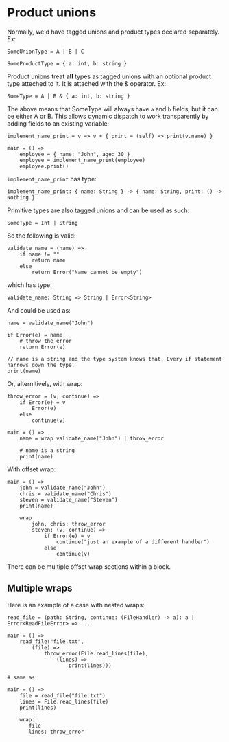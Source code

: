 # Product unions

Normally, we'd have tagged unions and product types declared separately. Ex:

```
SomeUnionType = A | B | C

SomeProductType = { a: int, b: string }
```

Product unions treat **all** types as tagged unions with an optional product type atteched to it. It is attached with the & operator. Ex:

```
SomeType = A | B & { a: int, b: string }
```

The above means that SomeType will always have `a` and `b` fields, but it can be either A or B. This allows dynamic dispatch to work transparently by adding fields to an existing variable:

```
implement_name_print = v => v + { print = (self) => print(v.name) }

main = () =>
    employee = { name: "John", age: 30 }
    employee = implement_name_print(employee)
    employee.print()
```

`implement_name_print` has type:

```
implement_name_print: { name: String } -> { name: String, print: () -> Nothing }
```

Primitive types are also tagged unions and can be used as such:

```
SomeType = Int | String
```

So the following is valid:

```
validate_name = (name) =>
    if name != ""
        return name 
    else
        return Error("Name cannot be empty")
```

which has type:

```
validate_name: String => String | Error<String>
```

And could be used as:

```
name = validate_name("John")

if Error(e) = name
    # throw the error
    return Error(e)

// name is a string and the type system knows that. Every if statement narrows down the type.
print(name)
```

Or, alternitively, with wrap:

```
throw_error = (v, continue) =>
    if Error(e) = v
        Error(e)
    else
        continue(v)

main = () =>
    name = wrap validate_name("John") | throw_error
    
    # name is a string
    print(name)
```

With offset wrap:

```
main = () =>
    john = validate_name("John")
    chris = validate_name("Chris")
    steven = validate_name("Steven")
    print(name)
    
    wrap 
        john, chris: throw_error
        steven: (v, continue) => 
            if Error(e) = v  
                continue("just an example of a different handler") 
            else 
                continue(v)
```

There can be multiple offset wrap sections within a block.

## Multiple wraps

Here is an example of a case with nested wraps:

```
read_file = (path: String, continue: (FileHandler) -> a): a | Error<ReadFileError> => ...

main = () =>
    read_file("file.txt", 
        (file) => 
            throw_error(File.read_lines(file), 
                (lines) => 
                    print(lines)))
        
# same as

main = () =>
    file = read_file("file.txt")
    lines = File.read_lines(file)
    print(lines)
    
    wrap:
       file
       lines: throw_error
    
```
